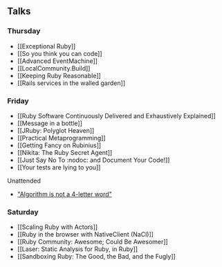 ## Talks

### Thursday

* [[Exceptional Ruby]]
* [[So you think you can code]]
* [[Advanced EventMachine]]
* [[LocalCommunity.Build]]
* [[Keeping Ruby Reasonable]]
* [[Rails services in the walled garden]]

### Friday

* [[Ruby Software Continuously Delivered and Exhaustively Explained]]
* [[Message in a bottle]]
* [[JRuby: Polyglot Heaven]]
* [[Practical Metaprogramming]]
* [[Getting Fancy on Rubinius]]
* [[Nikita: The Ruby Secret Agent]]
* [[Just Say No To :nodoc: and Document Your Code!]]
* [[Your tests are lying to you]]

Unattended

* ["Algorithm is not a 4-letter word"](http://www.jamisbuck.org/presentations/rubyconf2011/index.html)

### Saturday

* [[Scaling Ruby with Actors]]
* [[Ruby in the browser with NativeClient (NaCl)]]
* [[Ruby Community: Awesome; Could Be Awesomer]]
* [[Laser: Static Analysis for Ruby, in Ruby]]
* [[Sandboxing Ruby: The Good, the Bad, and the Fugly]]